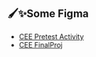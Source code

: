 ## 🖌️✨Some Figma
- [CEE Pretest Activity](https://www.figma.com/proto/RUnxVhLfkLcsL81P8pDhHq/pretest-cee?type=design&node-id=13-3&scaling=scale-down&page-id=0%3A1&starting-point-node-id=13%3A3)
- [CEE FinalProj](https://www.figma.com/proto/l623VyIO0IJ1l0HUtPxa5i/FINALPROJ?type=design&node-id=201-26&scaling=scale-down&page-id=201%3A25)
